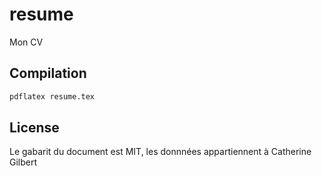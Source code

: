 # resume

Mon CV

## Compilation

```sh
pdflatex resume.tex
```

## License

Le gabarit du document est MIT, les donnnées appartiennent à Catherine Gilbert